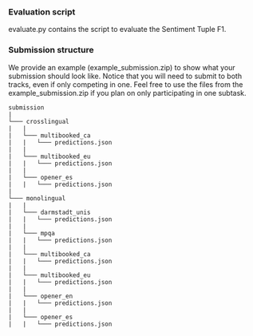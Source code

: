 ### Evaluation script

evaluate.py contains the script to evaluate the Sentiment Tuple F1.

### Submission structure

We provide an example (example_submission.zip) to show what your submission should look like. Notice that you will need to submit to both tracks, even if only competing in one. Feel free to use the files from the example_submission.zip if you plan on only participating in one subtask.

```
submission
|
└─── crosslingual
|   |
|   └─── multibooked_ca
|   |   └─── predictions.json
|   |
|   └─── multibooked_eu
|   |   └─── predictions.json
|   |
|   └─── opener_es
|   |   └─── predictions.json
|
└─── monolingual
|   |
|   └─── darmstadt_unis
|   |   └─── predictions.json
|   |
|   └─── mpqa
|   |   └─── predictions.json
|   |
|   └─── multibooked_ca
|   |   └─── predictions.json
|   |
|   └─── multibooked_eu
|   |   └─── predictions.json
|   |
|   └─── opener_en
|   |   └─── predictions.json
|   |
|   └─── opener_es
|   |   └─── predictions.json
```
